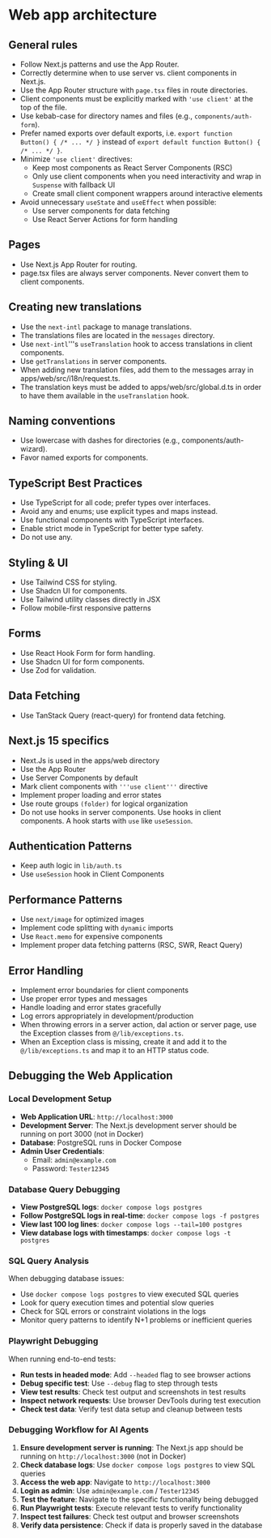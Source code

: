 # Web app architecture

## General rules

- Follow Next.js patterns and use the App Router.
- Correctly determine when to use server vs. client components in Next.js.
- Use the App Router structure with `page.tsx` files in route directories.
- Client components must be explicitly marked with `'use client'` at the top of the file.
- Use kebab-case for directory names and files (e.g., `components/auth-form`).
- Prefer named exports over default exports, i.e. `export function Button() { /* ... */ }` instead of `export default function Button() { /* ... */ }`.
- Minimize `'use client'` directives:
  - Keep most components as React Server Components (RSC)
  - Only use client components when you need interactivity and wrap in `Suspense` with fallback UI
  - Create small client component wrappers around interactive elements
- Avoid unnecessary `useState` and `useEffect` when possible:
  - Use server components for data fetching
  - Use React Server Actions for form handling

## Pages

- Use Next.js App Router for routing.
- page.tsx files are always server components. Never convert them to client components.

## Creating new translations

- Use the `next-intl` package to manage translations.
- The translations files are located in the `messages` directory.
- Use `next-intl`'''s `useTranslation` hook to access translations in client components.
- Use `getTranslations` in server components.
- When adding new translation files, add them to the messages array in apps/web/src/i18n/request.ts.
- The translation keys must be added to apps/web/src/global.d.ts in order to have them available in the `useTranslation` hook.

## Naming conventions

- Use lowercase with dashes for directories (e.g., components/auth-wizard).
- Favor named exports for components.

## TypeScript Best Practices

- Use TypeScript for all code; prefer types over interfaces.
- Avoid any and enums; use explicit types and maps instead.
- Use functional components with TypeScript interfaces.
- Enable strict mode in TypeScript for better type safety.
- Do not use any.

## Styling & UI

- Use Tailwind CSS for styling.
- Use Shadcn UI for components.
- Use Tailwind utility classes directly in JSX
- Follow mobile-first responsive patterns

## Forms

- Use React Hook Form for form handling.
- Use Shadcn UI for form components.
- Use Zod for validation.

## Data Fetching

- Use TanStack Query (react-query) for frontend data fetching.

## Next.js 15 specifics

- Next.Js is used in the apps/web directory
- Use the App Router
- Use Server Components by default
- Mark client components with `'''use client'''` directive
- Implement proper loading and error states
- Use route groups `(folder)` for logical organization
- Do not use hooks in server components. Use hooks in client components. A hook starts with `use` like `useSession`.

## Authentication Patterns

- Keep auth logic in `lib/auth.ts`
- Use `useSession` hook in Client Components

## Performance Patterns

- Use `next/image` for optimized images
- Implement code splitting with `dynamic` imports
- Use `React.memo` for expensive components
- Implement proper data fetching patterns (RSC, SWR, React Query)

## Error Handling

- Implement error boundaries for client components
- Use proper error types and messages
- Handle loading and error states gracefully
- Log errors appropriately in development/production
- When throwing errors in a server action, dal action or server page, use the Exception classes from `@/lib/exceptions.ts`.
- When an Exception class is missing, create it and add it to the `@/lib/exceptions.ts` and map it to an HTTP status code.

## Debugging the Web Application

### Local Development Setup

- **Web Application URL**: `http://localhost:3000`
- **Development Server**: The Next.js development server should be running on port 3000 (not in Docker)
- **Database**: PostgreSQL runs in Docker Compose
- **Admin User Credentials**:
  - Email: `admin@example.com`
  - Password: `Tester12345`

### Database Query Debugging

- **View PostgreSQL logs**: `docker compose logs postgres`
- **Follow PostgreSQL logs in real-time**: `docker compose logs -f postgres`
- **View last 100 log lines**: `docker compose logs --tail=100 postgres`
- **View database logs with timestamps**: `docker compose logs -t postgres`

### SQL Query Analysis

When debugging database issues:

- Use `docker compose logs postgres` to view executed SQL queries
- Look for query execution times and potential slow queries
- Check for SQL errors or constraint violations in the logs
- Monitor query patterns to identify N+1 problems or inefficient queries

### Playwright Debugging

When running end-to-end tests:

- **Run tests in headed mode**: Add `--headed` flag to see browser actions
- **Debug specific test**: Use `--debug` flag to step through tests
- **View test results**: Check test output and screenshots in test results
- **Inspect network requests**: Use browser DevTools during test execution
- **Check test data**: Verify test data setup and cleanup between tests

### Debugging Workflow for AI Agents

1. **Ensure development server is running**: The Next.js app should be running on `http://localhost:3000` (not in Docker)
2. **Check database logs**: Use `docker compose logs postgres` to view SQL queries
3. **Access the web app**: Navigate to `http://localhost:3000`
4. **Login as admin**: Use `admin@example.com` / `Tester12345`
5. **Test the feature**: Navigate to the specific functionality being debugged
6. **Run Playwright tests**: Execute relevant tests to verify functionality
7. **Inspect test failures**: Check test output and browser screenshots
8. **Verify data persistence**: Check if data is properly saved in the database

